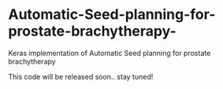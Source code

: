 # Automatic-Seed-planning-for-prostate-brachytherapy-
Keras implementation of Automatic Seed planning for prostate brachytherapy 

This code will be released soon.. stay tuned! 
